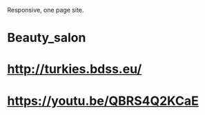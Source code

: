 Responsive, one page site.

# Beauty_salon

# http://turkies.bdss.eu/

# https://youtu.be/QBRS4Q2KCaE
